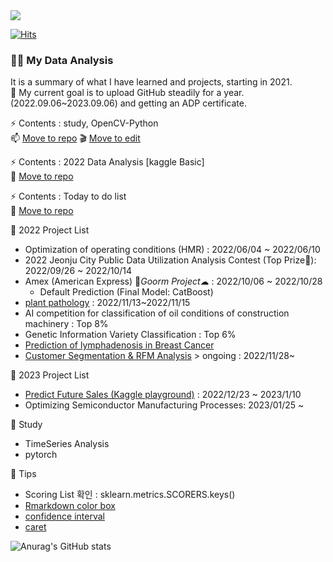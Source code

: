 <img src="https://capsule-render.vercel.app/api?type=wave&color=auto&height=200&section=header&text=Hi%20there!&fontSize=90" />     
 
[![Hits](https://hits.seeyoufarm.com/api/count/incr/badge.svg?url=https%3A%2F%2Fgithub.com%2Fpinkocto&count_bg=%23DF00AA&title_bg=%23555555&icon=github.svg&icon_color=%23E7E7E7&title=hits&edge_flat=false)](https://hits.seeyoufarm.com)   
    
 
### 🙋‍♀️ My Data Analysis  
It is a summary of what I have learned and projects, starting in 2021.<br>
📢 My current goal is to upload GitHub steadily for a year. (2022.09.06~2023.09.06) and getting an ADP certificate.

⚡ Contents : study, OpenCV-Python <br>
📫 [Move to repo](https://pinkocto.github.io/BP2022/) 
🎬 [Move to edit](https://github.com/pinkocto/BP2022)


⚡ Contents : 2022 Data Analysis [kaggle Basic] <br> 
🌱 [Move to repo](https://github.com/pinkocto/MyDataAnalysis_2022)

⚡ Contents : Today to do list <br>
🔭 [Move to repo](https://github.com/pinkocto/Today_TodoList)


📌 2022 Project List  

- Optimization of operating conditions (HMR) : 2022/06/04 ~ 2022/06/10
- 2022 Jeonju City Public Data Utilization Analysis Contest (Top Prize🏅): 2022/09/26 ~ 2022/10/14
- Amex (American Express) 🌈*Goorm Project*☁  : 2022/10/06 ~ 2022/10/28
  - Default Prediction (Final Model: CatBoost)
- [plant pathology](https://github.com/pinkocto/plant-pathology) : 2022/11/13~2022/11/15
- AI competition for classification of oil conditions of construction machinery : Top 8%
- Genetic Information Variety Classification : Top 6%
- [Prediction of lymphadenosis in Breast Cancer]()
- [Customer Segmentation & RFM Analysis](https://github.com/pinkocto/Customer_Segmentation/blob/main/README.md) > ongoing : 2022/11/28~


📌 2023 Project List
- [Predict Future Sales (Kaggle playground)](https://github.com/pinkocto/kaggle_project2/blob/main/README.md) : 2022/12/23 ~ 2023/1/10
- Optimizing Semiconductor Manufacturing Processes: 2023/01/25 ~


🌻 Study <br>
- TimeSeries Analysis 
- pytorch

🔅 Tips <br>
- Scoring List 확인 : sklearn.metrics.SCORERS.keys()  
- [Rmarkdown color box](https://stackoverflow.com/questions/25654845/how-can-i-create-a-text-box-for-a-note-in-markdown) <br>
- [confidence interval](https://rfriend.tistory.com/114)
- [caret](https://lovetoken.github.io/r/machinelearning/2017/04/23/caret_package.html)

![Anurag's GitHub stats](https://github-readme-stats.vercel.app/api?username=pinkocto&show_icons=true&theme=radical)   

